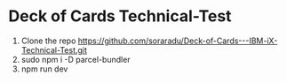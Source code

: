 # Deck of Cards Technical-Test

1. Clone the repo https://github.com/soraradu/Deck-of-Cards---IBM-iX-Technical-Test.git
2. sudo npm  i -D parcel-bundler
3. npm run dev
















